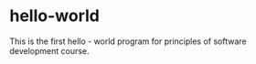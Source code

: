 # hello-world
This is the first hello - world program for principles of software development course.
